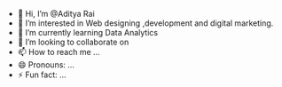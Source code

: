 - 👋 Hi, I’m @Aditya Rai
- 👀 I’m interested in Web designing ,development and digital marketing.
- 🌱 I’m currently learning Data Analytics
- 💞️ I’m looking to collaborate on 
- 📫 How to reach me ...
- 😄 Pronouns: ...
- ⚡ Fun fact: ...

<!---
Aadi5610/Aadi5610 is a ✨ special ✨ repository because its `README.md` (this file) appears on your GitHub profile.
You can click the Preview link to take a look at your changes.
--->
